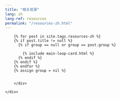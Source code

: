 ```yaml
---
title: "相关资源"
lang: zh
lang-ref: resources
permalink: "/resources-zh.html"
---
```


<div class="container">
    <div class="row justify-content-center">
        <div class="col-md-8">

            
        {% for post in site.tags.resources-zh %}
        {% if post.title != null %}
          {% if group == null or group == post.group %}
         
            {% include main-loop-card.html %}
          {% endif %}
        {% endif %}
        {% endfor %}
        {% assign group = nil %}
        

        </div>
        
    </div>
</div>
